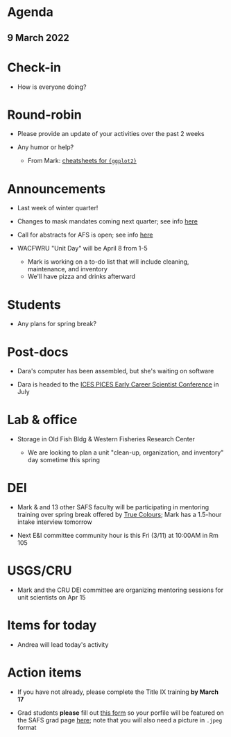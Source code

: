 # Agenda

## 9 March 2022


# Check-in

* How is everyone doing?


# Round-robin

* Please provide an update of your activities over the past 2 weeks

* Any humor or help?
    * From Mark: [cheatsheets for `{ggplot2}`](https://ggplot2tor.com/cheatsheets/)


# Announcements

* Last week of winter quarter!

* Changes to mask mandates coming next quarter; see info [here](https://we.explore.uw.edu/index.php/email/emailWebview?md_id=12192&mkt_tok=NTI3LUFIUi0yNjUAAAGDChetUpq793xkF87u3hF83-cR4-2Hjvlk4hqpYDYeD1hSH2EEIS2dREWllzoyewTbNnifZTcKnXU17y54iOobXU232J_Q3YwSlfyy8peN)

* Call for abstracts for AFS is open; see info [here](https://afsannualmeeting.fisheries.org/call-for-abstracts-2/)

* WACFWRU "Unit Day" will be April 8 from 1-5
    - Mark is working on a to-do list that will include cleaning, maintenance, and inventory  
    - We'll have pizza and drinks afterward


# Students

* Any plans for spring break?


# Post-docs

* Dara's computer has been assembled, but she's waiting on software

* Dara is headed to the [ICES PICES Early Career Scientist Conference](https://www.ices.dk/events/symposia/ecsc4/Pages/default.aspx) in July


# Lab & office

* Storage in Old Fish Bldg & Western Fisheries Research Center

    - We are looking to plan a unit "clean-up, organization, and inventory" day sometime this spring


# DEI

* Mark & and 13 other SAFS faculty will be participating in mentoring training over spring break offered by [True Colours](https://www.truecolorsintl.com/); Mark has a 1.5-hour intake interview tomorrow

* Next E&I committee community hour is this Fri (3/11) at 10:00AM in Rm 105


# USGS/CRU

* Mark and the CRU DEI committee are organizing mentoring sessions for unit scientists on Apr 15


# Items for today

* Andrea will lead today's activity


# Action items

* If you have not already, please complete the Title IX training **by March 17**

* Grad students **please** fill out [this form](https://docs.google.com/forms/d/e/1FAIpQLScNvJ0rXzL48FmJqybD-Ipxqq6Dk7vc9-cFcGZ9bJ1TbmnFIg/viewform) so your porfile will be featured on the SAFS grad page [here](https://fish.uw.edu/students/graduate-program/meet-our-graduate-students/); note that you will also need a picture in `.jpeg` format

